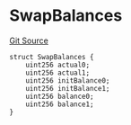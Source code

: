# SwapBalances
[Git Source](https://github.com/ArrakisFinance/arrakis-modular/blob/b9ae3a6dd7145e0f69f817dcb31abd79f8e19310/src/structs/SUniswapV4.sol)


```solidity
struct SwapBalances {
    uint256 actual0;
    uint256 actual1;
    uint256 initBalance0;
    uint256 initBalance1;
    uint256 balance0;
    uint256 balance1;
}
```

